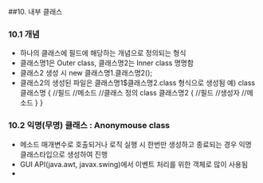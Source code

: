 ##10. 내부 클래스

### 10.1 개념
- 하나의 클래스에 필드에 해당하는 개념으로 정의되는 형식
- 클래스명1은 Outer class, 클래스명2는 Inner class 명명함
- 클래스2 생성 시 new 클래스명1.클래스명2();
- 클래스2의 생성된 파일은 클래스명1$클래스명2.class 형식으로 생성됨
예) class 클래스명 {
        //필드
        //메소드
        //클래스 정의
        class 클래스명2 {
            //필드
            //생성자
            //메소드
        }
    }
    
### 10.2 익명(무명) 클래스 : Anonymouse class
- 메소드 매개변수로 호출되거나 로직 실행 시 한번만 생성하고 종료되는 경우 익명 클래스타입으로 생성하여 진행
- GUI API(java.awt, javax.swing)에서 이벤트 처리를 위한 객체로 많이 사용됨
-       